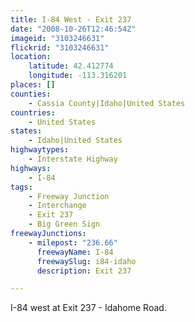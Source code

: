 ```yaml
---
title: I-84 West - Exit 237
date: "2008-10-26T12:46:54Z"
imageid: "3103246631"
flickrid: "3103246631"
location:
    latitude: 42.412774
    longitude: -113.316201
places: []
counties:
    - Cassia County|Idaho|United States
countries:
    - United States
states:
    - Idaho|United States
highwaytypes:
    - Interstate Highway
highways:
    - I-84
tags:
    - Freeway Junction
    - Interchange
    - Exit 237
    - Big Green Sign
freewayJunctions:
    - milepost: "236.66"
      freewayName: I-84
      freewaySlug: i84-idaho
      description: Exit 237

---
```

I-84 west at Exit 237 - Idahome Road.